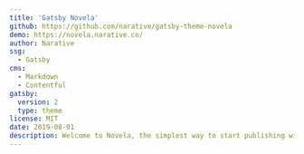 ```yaml
---
title: 'Gatsby Novela'
github: https://github.com/narative/gatsby-theme-novela
demo: https://novela.narative.co/
author: Narative
ssg:
  - Gatsby
cms:
  - Markdown
  - Contentful
gatsby:
  version: 2
  type: theme
license: MIT
date: 2019-08-01
description: Welcome to Novela, the simplest way to start publishing with Gatsby.
---
```

